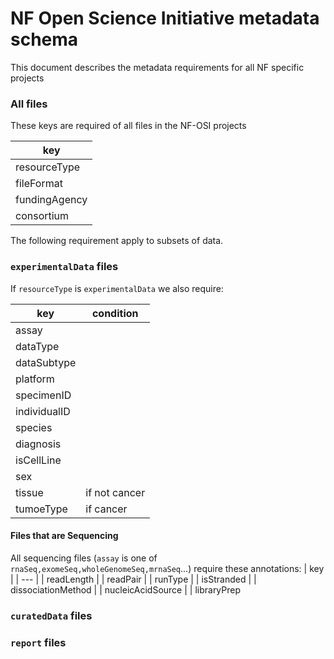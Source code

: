 # NF Open Science Initiative metadata schema
This document describes the metadata requirements for all NF specific projects

### All files
These keys are required of all files in the NF-OSI projects

| key | 
 |---| 
| resourceType |
| fileFormat   |
| fundingAgency|
| consortium   |

The following requirement apply to subsets of data.

### `experimentalData` files
If `resourceType` is `experimentalData` we also require:

| key | condition |
| --- | ---|
| assay ||
| dataType ||
| dataSubtype| |
| platform ||
| specimenID ||
| individualID ||
| species ||
| diagnosis ||
| isCellLine ||
| sex ||
| tissue | if not cancer|
| tumoeType| if cancer|


#### Files that are Sequencing
All sequencing files (`assay` is one of `rnaSeq,exomeSeq,wholeGenomeSeq,mrnaSeq`...)
require these annotations:
| key |
| --- |
| readLength |
| readPair |
| runType |
| isStranded |
| dissociationMethod |
| nucleicAcidSource |
| libraryPrep


### `curatedData` files

### `report` files
